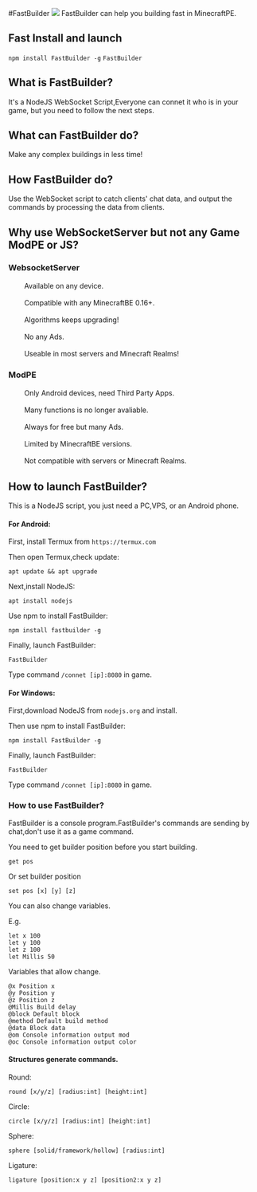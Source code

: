 #FastBuilder
![](https://github.com/CAIMEOX/FastBuilder/blob/master/FastBuilder.jpg)
FastBuilder can help you building fast in MinecraftPE.
## Fast Install and launch
`npm install FastBuilder -g`
`FastBuilder`
## What is FastBuilder?
It's a NodeJS WebSocket Script,Everyone can connet it who is in your game, but you need to follow the next steps.
## What can FastBuilder do?
Make any complex buildings in less time!
## How FastBuilder do?
Use the WebSocket script to catch clients' chat data, and output the commands by processing the data from clients.
## Why use WebSocketServer but not any Game ModPE or JS?
### WebsocketServer
　　  Available on any device.

　　  Compatible with any MinecraftBE 0.16+.

　　  Algorithms keeps upgrading!

　　  No any Ads.

　　  Useable in most servers and Minecraft Realms!
### ModPE
　　  Only Android devices, need Third Party Apps.

　　  Many functions is no longer avaliable.

　　  Always for free but many Ads.

　　  Limited by MinecraftBE versions.

　　  Not compatible with servers or Minecraft Realms.
## How to launch FastBuilder?
This is a NodeJS script, you just need a PC,VPS, or an Android phone.
#### For Android:
First, install Termux from `https://termux.com`

Then open Termux,check update:

`apt update && apt upgrade`

Next,install NodeJS:

`apt install nodejs`

Use npm to install FastBuilder:

`npm install fastbuilder -g`

Finally, launch FastBuilder:

`FastBuilder`

Type command `/connet [ip]:8080` in game.
#### For Windows:
First,download NodeJS from `nodejs.org` and install.

Then use npm to install FastBuilder:

`npm install FastBuilder -g`

Finally, launch FastBuilder:

`FastBuilder`

Type command `/connet [ip]:8080` in game.

### How to use FastBuilder?

FastBuilder is a console program.FastBuilder's commands are sending by chat,don't use it as a game command.

You need to get builder position before you start building.

`get pos`

Or set builder position

`set pos [x] [y] [z]`

You can also change variables.

E.g.
```
let x 100
let y 100
let z 100
let Millis 50
```
Variables that allow change.
```
@x Position x
@y Position y
@z Position z
@Millis Build delay
@block Default block
@method Default build method
@data Block data
@om Console information output mod
@oc Console information output color
```
#### Structures generate commands.

Round:

`round [x/y/z] [radius:int] [height:int]`

Circle:

`circle [x/y/z] [radius:int] [height:int]`

Sphere:

`sphere [solid/framework/hollow] [radius:int]`

Ligature:

`ligature [position:x y z] [position2:x y z]`
